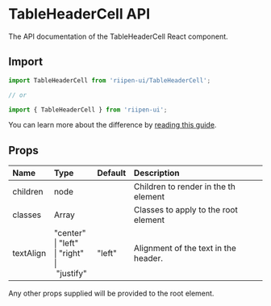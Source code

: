 <!--- This documentation is automatically generated, do not try to edit it. -->

# TableHeaderCell API

<p class="description">The API documentation of the TableHeaderCell React component.</p>

## Import

```js
import TableHeaderCell from 'riipen-ui/TableHeaderCell';

// or

import { TableHeaderCell } from 'riipen-ui';
```

You can learn more about the difference by [reading this guide](/guides/bundle-size).

## Props

| Name | Type | Default | Description |
|:-----|:-----|:--------|:------------|
| <span class="prop-name">children</span> | <span class="prop-type">node</span> |  | Children to render in the th element |
| <span class="prop-name">classes</span> | <span class="prop-type">Array<string></span> |  | Classes to apply to the root element |
| <span class="prop-name">textAlign</span> | <span class="prop-type">"center"<br>&#124;&nbsp;"left"<br>&#124;&nbsp;"right"<br>&#124;&nbsp;"justify"</span> | <span class="prop-default">"left"</span> | Alignment of the text in the header. |


Any other props supplied will be provided to the root element.
